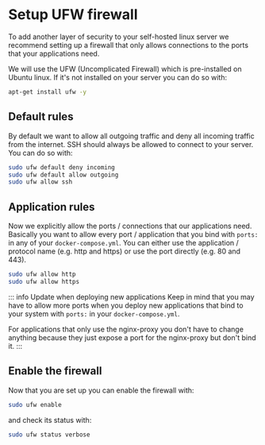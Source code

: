 # Setup UFW firewall

To add another layer of security to your self-hosted linux server we recommend setting up a firewall that only allows connections to the ports that your applications need.

We will use the UFW (Uncomplicated Firewall) which is pre-installed on Ubuntu linux. If it's not installed on your server you can do so with:

```bash
apt-get install ufw -y
```

## Default rules

By default we want to allow all outgoing traffic and deny all incoming traffic from the internet. SSH should always be allowed to connect to your server. You can do so with:

```bash
sudo ufw default deny incoming
sudo ufw default allow outgoing
sudo ufw allow ssh
```

## Application rules

Now we explicitly allow the ports / connections that our applications need. Basically you want to allow every port / application that you bind with `ports:` in any of your `docker-compose.yml`.
You can either use the application / protocol name (e.g. http and https) or use the port directly (e.g. 80 and 443).

```bash
sudo ufw allow http
sudo ufw allow https
```

::: info Update when deploying new applications
Keep in mind that you may have to allow more ports when you deploy new applications that bind to your system with `ports:` in your `docker-compose.yml`.

For applications that only use the nginx-proxy you don't have to change anything because they just expose a port for the nginx-proxy but don't bind it.
:::

## Enable the firewall

Now that you are set up you can enable the firewall with:

```bash
sudo ufw enable
```

and check its status with:

```bash
sudo ufw status verbose
```
